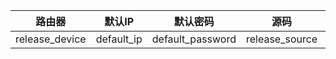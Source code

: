 | 路由器         | 默认IP     | 默认密码         | 源码           | 内核           | 插件                                                         |
| -------------- | ---------- | ---------------- | -------------- | -------------- | ------------------------------------------------------------ |
| release_device | default_ip | default_password | release_source | release_kernel | [plugin](https://github.com/repository/blob/branch/build/matrixtarget/release/plugins) |

